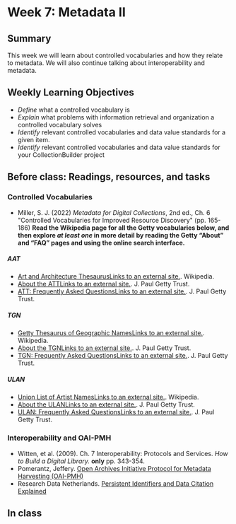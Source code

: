# Week 7: Metadata II

## Summary
This week we will learn about controlled vocabularies and how they relate to metadata. We will also continue talking about interoperability and metadata.
## Weekly Learning Objectives
- *Define* what a controlled vocabulary is
- *Explain* what problems with information retrieval and organization a controlled vocabulary solves
- *Identify* relevant controlled vocabularies and data value standards for a given item.
- *Identify* relevant controlled vocabularies and data value standards for your CollectionBuilder project
## Before class: Readings, resources, and tasks
### Controlled Vocabularies
- Miller, S. J. (2022) _Metadata for Digital Collections_, 2nd ed., Ch. 6 "Controlled Vocabularies for Improved Resource Discovery" (pp. 165-186)
**Read the Wikipedia page for all the Getty vocabularies below, and then explore _at least one_ in more detail by reading the Getty “About” and “FAQ” pages and using the online search interface.**  
##### AAT
-   [Art and Architecture ThesaurusLinks to an external site.](https://en.wikipedia.org/wiki/Art_%26_Architecture_Thesaurus). Wikipedia.
-   [About the ATTLinks to an external site.](http://www.getty.edu/research/tools/vocabularies/aat/about.html). J. Paul Getty Trust.
-   [ATT: Frequently Asked QuestionsLinks to an external site.](http://www.getty.edu/research/tools/vocabularies/aat/aat_faq.html). J. Paul Getty Trust.

##### TGN
-   [Getty Thesaurus of Geographic NamesLinks to an external site.](https://en.wikipedia.org/wiki/Getty_Thesaurus_of_Geographic_Names). Wikipedia.
-   [About the TGNLinks to an external site.](http://www.getty.edu/research/tools/vocabularies/tgn/about.html). J. Paul Getty Trust.
-   [TGN: Frequently Asked QuestionsLinks to an external site.](http://www.getty.edu/research/tools/vocabularies/tgn/faq.html). J. Paul Getty Trust.

##### ULAN
-   [Union List of Artist NamesLinks to an external site.](https://en.wikipedia.org/wiki/Union_List_of_Artist_Names). Wikipedia.
-   [About the ULANLinks to an external site.](http://www.getty.edu/research/tools/vocabularies/ulan/about.html). J. Paul Getty Trust.
-   [ULAN: Frequently Asked QuestionsLinks to an external site.](http://www.getty.edu/research/tools/vocabularies/ulan/faq.html). J. Paul Getty Trust.
### Interoperability and OAI-PMH
- Witten, et al. (2009). Ch. 7 Interoperability: Protocols and Services. _How to Build a Digital Library._ **only** pp. 343-354.
- Pomerantz, Jeffery. [Open Archives Initiative Protocol for Metadata Harvesting (OAI-PMH)](https://youtu.be/fpz4fzKvVTg)
- Research Data Netherlands. [Persistent Identifiers and Data Citation Explained](https://www.youtube.com/watch?v=PgqtiY7oZ6k)

## In class
